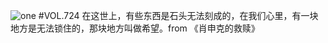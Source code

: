 ![one](http://image.wufazhuce.com/Fu3_N8jrPmj_MiUhFbvps6JniMhS)
#VOL.724
在这世上，有些东西是石头无法刻成的，在我们心里，有一块地方是无法锁住的，那块地方叫做希望。from 《肖申克的救赎》